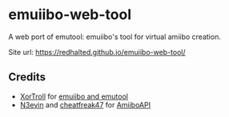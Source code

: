 # emuiibo-web-tool
A web port of emutool: emuiibo's tool for virtual amiibo creation.

Site url: https://redhalted.github.io/emuiibo-web-tool/

## Credits

- [XorTroll](https://github.com/XorTroll) for [emuiibo and emutool](https://github.com/XorTroll/emuiibo)
- [N3evin](https://github.com/N3evin) and [cheatfreak47](https://github.com/cheatfreak47) for [AmiiboAPI](https://github.com/n3evin/amiiboapi)
